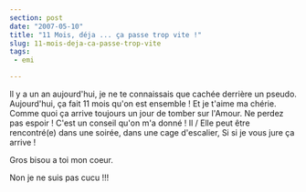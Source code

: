 ```yaml
---
section: post
date: "2007-05-10"
title: "11 Mois, déja ... ça passe trop vite !"
slug: 11-mois-deja-ca-passe-trop-vite
tags:
 - emi

---
```


Il y a un an aujourd'hui, je ne te connaissais que cachée derrière un pseudo. Aujourd'hui, ça fait 11 mois qu'on est ensemble ! Et je t'aime ma chérie. Comme quoi ça arrive toujours un jour de tomber sur l'Amour. Ne perdez pas espoir ! C'est un conseil qu'on m'a donné ! Il / Elle peut être rencontré(e) dans une soirée, dans une cage d'escalier, Si si je vous jure ça arrive !

Gros bisou a toi mon coeur.  

Non je ne suis pas cucu !!!

